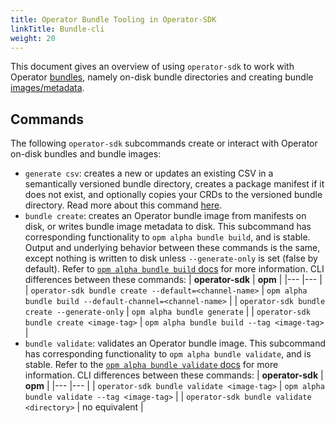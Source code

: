 ```yaml
---
title: Operator Bundle Tooling in Operator-SDK
linkTitle: Bundle-cli
weight: 20
---
```


This document gives an overview of using `operator-sdk` to work with Operator [bundles][registry-bundle], namely on-disk bundle directories and creating bundle [images/metadata][registry-bundle-image].

## Commands

The following `operator-sdk` subcommands create or interact with Operator on-disk bundles and bundle images:

* `generate csv`: creates a new or updates an existing CSV in a semantically versioned bundle directory, creates a package manifest if it does not exist, and optionally copies your CRDs to the versioned bundle directory. Read more about this command [here][sdk-generate-csv].
* `bundle create`: creates an Operator bundle image from manifests on disk, or writes bundle image metadata to disk. This subcommand has corresponding functionality to `opm alpha bundle build`, and is stable. Output and underlying behavior between these commands is the same, except nothing is written to disk unless `--generate-only` is set (false by default). Refer to [`opm alpha bundle build` docs][registry-opm-build] for more information. CLI differences between these commands:
  | **operator-sdk** | **opm** |
  |--- |--- |
  | `operator-sdk bundle create --default=<channel-name>` |  `opm alpha bundle build --default-channel=<channel-name>` |
  | `operator-sdk bundle create --generate-only` | `opm alpha bundle generate` |
  | `operator-sdk bundle create <image-tag>` | `opm alpha bundle build --tag <image-tag>` |
* `bundle validate`: validates an Operator bundle image. This subcommand has corresponding functionality to `opm alpha bundle validate`, and is stable. Refer to the [`opm alpha bundle validate` docs][registry-opm-validate] for more information. CLI differences between these commands:
  | **operator-sdk** | **opm** |
  |--- |--- |
  | `operator-sdk bundle validate <image-tag>` | `opm alpha bundle validate --tag <image-tag>` |
  | `operator-sdk bundle validate <directory>` | no equivalent |

[sdk-generate-csv]:./generating-a-csv.md
[registry-bundle]:https://github.com/operator-framework/operator-registry/tree/v1.5.3#manifest-format
[registry-bundle-image]:https://github.com/operator-framework/operator-registry/blob/v1.5.3/docs/design/operator-bundle.md
[registry-opm-build]:https://github.com/operator-framework/operator-registry/blob/v1.5.9/docs/design/operator-bundle.md#build-bundle-image
[registry-opm-validate]:https://github.com/operator-framework/operator-registry/blob/v1.5.9/docs/design/operator-bundle.md#validate-bundle-image
